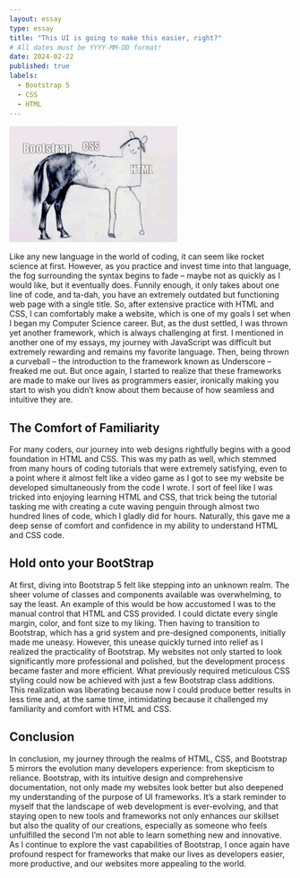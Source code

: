 ```yaml
---
layout: essay
type: essay
title: "This UI is going to make this easier, right?"
# All dates must be YYYY-MM-DD format!
date: 2024-02-22
published: true
labels:
  - Bootstrap 5
  - CSS
  - HTML
---
```


<img width="300px" 
     class="rounded float-start pe-4" 
     src="../img/1684519137492.jpg" >


Like any new language in the world of coding, it can seem like rocket science at first. However, as you practice and invest time into that language, the fog surrounding the syntax begins to fade – maybe not as quickly as I would like, but it eventually does. Funnily enough, it only takes about one line of code, and ta-dah, you have an extremely outdated but functioning web page with a single title. So, after extensive practice with HTML and CSS, I can comfortably make a website, which is one of my goals I set when I began my Computer Science career. But, as the dust settled, I was thrown yet another framework, which is always challenging at first. I mentioned in another one of my essays, my journey with JavaScript was difficult but extremely rewarding and remains my favorite language. Then, being thrown a curveball – the introduction to the framework known as Underscore – freaked me out. But once again, I started to realize that these frameworks are made to make our lives as programmers easier, ironically making you start to wish you didn’t know about them because of how seamless and intuitive they are.


## The Comfort of Familiarity

For many coders, our journey into web designs rightfully begins with a good foundation in HTML and CSS. This was my path as well, which stemmed from many hours of coding tutorials that were extremely satisfying, even to a point where it almost felt like a video game as I got to see my website be developed simultaneously from the code I wrote. I sort of feel like I was tricked into enjoying learning HTML and CSS, that trick being the tutorial tasking me with creating a cute waving penguin through almost two hundred lines of code, which I gladly did for hours. Naturally, this gave me a deep sense of comfort and confidence in my ability to understand HTML and CSS code.

## Hold onto your BootStrap

At first, diving into Bootstrap 5 felt like stepping into an unknown realm. The sheer volume of classes and components available was overwhelming, to say the least. An example of this would be how accustomed I was to the manual control that HTML and CSS provided. I could dictate every single margin, color, and font size to my liking. Then having to transition to Bootstrap, which has a grid system and pre-designed components, initially made me uneasy. However, this unease quickly turned into relief as I realized the practicality of Bootstrap. My websites not only started to look significantly more professional and polished, but the development process became faster and more efficient. What previously required meticulous CSS styling could now be achieved with just a few Bootstrap class additions. This realization was liberating because now I could produce better results in less time and, at the same time, intimidating because it challenged my familiarity and comfort with HTML and CSS.

## Conclusion

In conclusion, my journey through the realms of HTML, CSS, and Bootstrap 5 mirrors the evolution many developers experience: from skepticism to reliance. Bootstrap, with its intuitive design and comprehensive documentation, not only made my websites look better but also deepened my understanding of the purpose of UI frameworks. It’s a stark reminder to myself that the landscape of web development is ever-evolving, and that staying open to new tools and frameworks not only enhances our skillset but also the quality of our creations, especially as someone who feels unfulfilled the second I’m not able to learn something new and innovative. As I continue to explore the vast capabilities of Bootstrap, I once again have profound respect for frameworks that make our lives as developers easier, more productive, and our websites more appealing to the world.
